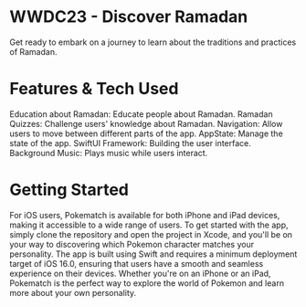 # WWDC23 - Discover Ramadan
Get ready to embark on a journey to learn about the traditions and practices of Ramadan.

# Features & Tech Used
Education about Ramadan: Educate people about Ramadan.
Ramadan Quizzes: Challenge users' knowledge about Ramadan.
Navigation: Allow users to move between different parts of the app.
AppState: Manage the state of the app.
SwiftUI Framework: Building the user interface.
Background Music: Plays music while users interact.

# Getting Started
For iOS users, Pokematch is available for both iPhone and iPad devices, making it accessible to a wide range of users. To get started with the app, simply clone the repository and open the project in Xcode, and you'll be on your way to discovering which Pokemon character matches your personality. The app is built using Swift and requires a minimum deployment target of iOS 16.0, ensuring that users have a smooth and seamless experience on their devices. Whether you're on an iPhone or an iPad, Pokematch is the perfect way to explore the world of Pokemon and learn more about your own personality.
